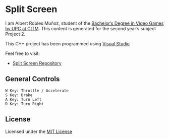 # Split Screen

I am Albert Robles Muñoz, student of the [Bachelor’s Degree in Video Games by UPC at CITM](https://www.citm.upc.edu/ing/estudis/graus-videojocs/). 
This content is generated for the second year’s subject Project 2.

This C++ project has been programmed using [Visual Studio](https://visualstudio.microsoft.com/es/vs/)

Feel free to visit:
- [Split Screen Repository](https://github.com/Albertito029/Split-Screen-Research)

## General Controls

	W Key: Throttle / Accelerate
	S Key: Brake
	A Key: Turn Left
	D Key: Turn Right

## License
Licensed under the [MIT License](LICENSE)
